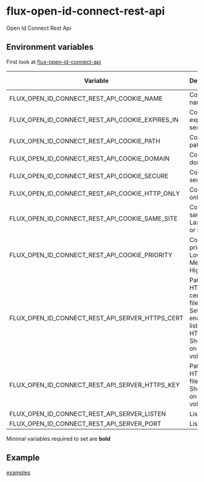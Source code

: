 # flux-open-id-connect-rest-api

Open Id Connect Rest Api

## Environment variables

First look at [flux-open-id-connect-api](https://github.com/fluxfw/flux-open-id-connect-api#environment-variables)

| Variable | Description | Default value |
| -------- | ----------- | ------------- |
| FLUX_OPEN_ID_CONNECT_REST_API_COOKIE_NAME | Cookie name | auth |
| FLUX_OPEN_ID_CONNECT_REST_API_COOKIE_EXPIRES_IN | Cookie expires in seconds | (Session end) |
| FLUX_OPEN_ID_CONNECT_REST_API_COOKIE_PATH | Cookie path | / |
| FLUX_OPEN_ID_CONNECT_REST_API_COOKIE_DOMAIN | Cookie domain | *-* |
| FLUX_OPEN_ID_CONNECT_REST_API_COOKIE_SECURE | Cookie secure | true |
| FLUX_OPEN_ID_CONNECT_REST_API_COOKIE_HTTP_ONLY | Cookie http only | true |
| FLUX_OPEN_ID_CONNECT_REST_API_COOKIE_SAME_SITE | Cookie same site<br>Lax, Strict or None | Lax |
| FLUX_OPEN_ID_CONNECT_REST_API_COOKIE_PRIORITY | Cookie priority<br>Low, Medium or High | Medium |
| FLUX_OPEN_ID_CONNECT_REST_API_SERVER_HTTPS_CERT | Path to HTTPS certificate file<br>Set this will enable listen on HTTPS<br>Should be on a volume | *-* |
| FLUX_OPEN_ID_CONNECT_REST_API_SERVER_HTTPS_KEY | Path to HTTPS key file<br>Should be on a volume | *-* |
| FLUX_OPEN_ID_CONNECT_REST_API_SERVER_LISTEN | Listen IP | 0.0.0.0 |
| FLUX_OPEN_ID_CONNECT_REST_API_SERVER_PORT | Listen port | 9501 |

Minimal variables required to set are **bold**

## Example

[examples](examples)
